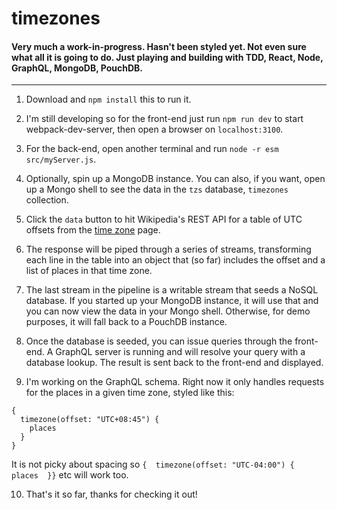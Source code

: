 # timezones

#### Very much a work-in-progress.  Hasn't been styled yet.  Not even sure what all it is going to do.  Just playing and building with TDD, React, Node, GraphQL, MongoDB, PouchDB.
-------------------------------------------------------------------------------

1.  Download and `npm install` this to run it.

2.  I'm still developing so for the front-end just run `npm run dev` to start webpack-dev-server, then open a browser on `localhost:3100`.

3.  For the back-end, open another terminal and run `node -r esm src/myServer.js`.

4.  Optionally, spin up a MongoDB instance.  You can also, if you want, open up a Mongo shell to see the data in the `tzs` database, `timezones` collection.

5.  Click the `data` button to hit Wikipedia's REST API for a table of UTC offsets from the [time zone](https://en.wikipedia.org/wiki/Time_zone) page.

6.  The response will be piped through a series of streams, transforming each line in the table into an object that (so far) includes the offset and a list of places in that time zone.

7.  The last stream in the pipeline is a writable stream that seeds a NoSQL database.  If you started up your MongoDB instance, it will use that and you can now view the data in your Mongo shell.  Otherwise, for demo purposes, it will fall back to a PouchDB instance.

8.  Once the database is seeded, you can issue queries through the front-end.  A GraphQL server is running and will resolve your query with a database lookup.  The result is sent back to the front-end and displayed.

9.  I'm working on the GraphQL schema.  Right now it only handles requests for the places in a given time zone, styled like this:

```
{
  timezone(offset: "UTC+08:45") {
    places
  }
}
```

It is not picky about spacing so `{  timezone(offset: "UTC-04:00") {    places  }}` etc will work too.

10.  That's it so far, thanks for checking it out!
